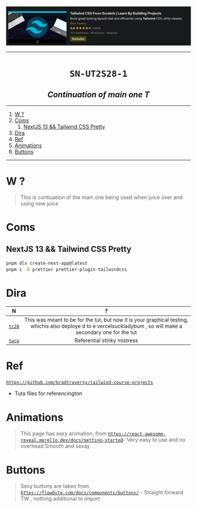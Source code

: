 ![](sn/2023-06-21_05-56-43.png)

---

<h1 align="center"><code> SN-UT2S28-1 </code></h1>
<h2 align="center"><i> Continuation of main one T </i></h1>

---

1. [W ?](#w-)
2. [Coms](#coms)
   1. [NextJS 13 \&\& Tailwind CSS Pretty](#nextjs-13--tailwind-css-pretty)
3. [Dira](#dira)
4. [Ref](#ref)
5. [Animations](#animations)
6. [Buttons](#buttons)

---

# W ?

> This is contiuation of the main one being used when juice over and using new juice

# Coms

## NextJS 13 && Tailwind CSS Pretty

```sh
pnpm dlx create-next-app@latest
pnpm i -D prettier prettier-plugin-tailwindcss
```

# Dira

|         N         |                                                                                ?                                                                                 |
| :---------------: | :--------------------------------------------------------------------------------------------------------------------------------------------------------------: |
| [`tc28`](./tc28/) | This was meant to be for the tut, but now it is your graphical testing, whichis also deploye d to e vercelsuckladybum , so will make a secondary one for the tut |
| [`twcp`](./twcp/) |                                                                   Referential stinky mistress                                                                    |

# Ref

[`https://github.com/bradtraversy/tailwind-course-projects`](https://github.com/bradtraversy/tailwind-course-projects)

- Tuta files for referencington

# Animations

> This page has sexy animation, from [`https://react-awesome-reveal.morello.dev/docs/getting-started`](https://react-awesome-reveal.morello.dev/docs/getting-started)- Very easy to use and no overhead
> Smooth and sexay

# Buttons

> Sexy buttons are taken from [`https://flowbite.com/docs/components/buttons/`](https://flowbite.com/docs/components/buttons/) - Straight forward TW , nothing additional to import
